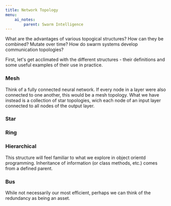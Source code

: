 ```yaml
---
title: Network Topology
menu:
    ai_notes:
        parent: Swarm Intelligence
---
```


What are the advantages of various topogical structures? How can they be
combined? Mutate over time? How do swarm systems develop communication
topologies?

First, let's get acclimated with the different structures - their
definitions and some useful examples of their use in practice.

[//]: https://networkx.github.io/

### Mesh

Think of a fully connected neural network. If every node in a layer were
also connected to one another, this would be a mesh topology. What we
have instead is a collection of star topologies, wich each node of an
input layer connected to all nodes of the output layer. 

### Star



### Ring


### Hierarchical

This structure will feel familiar to what we explore in object orientd
programming. Inheritance of information (or class methods, etc.) comes
from a defined parent. 

### Bus

While not necessarily our most efficient, perhaps we can think of the
redundancy as being an asset. 

